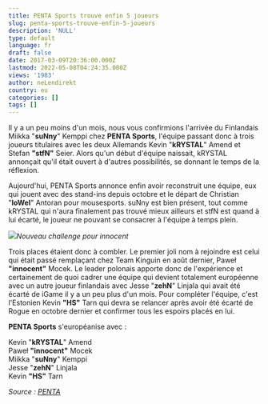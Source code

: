 ```yaml
---
title: PENTA Sports trouve enfin 5 joueurs
slug: penta-sports-trouve-enfin-5-joueurs
description: 'NULL'
type: default
language: fr
draft: false
date: 2017-03-09T20:36:00.000Z
lastmod: 2022-05-08T04:24:35.000Z
views: '1983'
author: neLendirekt
country: eu
categories: []
tags: []
---
```

Il y a un peu moins d'un mois, nous vous confirmions l'arrivée du Finlandais Miikka "**suNny**" Kemppi chez **PENTA Sports**, l'équipe passant donc à trois joueurs titulaires avec les deux Allemands Kevin "**kRYSTAL**" Amend et Stefan **"stfN"** Seier. Alors qu'un début d'équipe naissait, kRYSTAL annonçait qu'il était ouvert à d'autres possibilités, se donnant le temps de la réflexion.

Aujourd'hui, PENTA Sports annonce enfin avoir reconstruit une équipe, eux qui jouent avec des stand-ins depuis octobre et le départ de Christian "**loWel**" Antoran pour mousesports. suNny est bien présent, tout comme kRYSTAL qui n'aura finalement pas trouvé mieux ailleurs et stfN est quand à lui écarté, le joueur ne pouvant se consacrer à l'équipe à temps plein.

![](/storage/images/58c1bc276a086_1463673861192jpeg.jpeg)_Nouveau challenge pour innocent_

Trois places étaient donc à combler. Le premier joli nom à rejoindre est celui qui était passé remplaçant chez Team Kinguin en août dernier, Paweł **"innocent"** Mocek. Le leader polonais apporte donc de l'expérience et certainement de quoi cadrer une équipe qui devient totalement européenne avec un autre joueur finlandais avec Jesse "**zehN**" Linjala qui avait été écarté de iGame il y a un peu plus d'un mois. Pour compléter l'équipe, c'est l'Estonien Kevin **"HS"** Tarn qui devra se relancer après avoir été écarté de Rogue en octobre dernier et confirmer tous les espoirs placés en lui.

**PENTA Sports** s'européanise avec :

Kevin "**kRYSTAL**" Amend  
Paweł **"innocent"** Mocek  
Miikka "**suNny**" Kemppi  
Jesse "**zehN**" Linjala  
Kevin **"HS"** Tarn

_Source : [PENTA](https://twitter.com/PENTA%5FSports/status/839868398431428608)_
